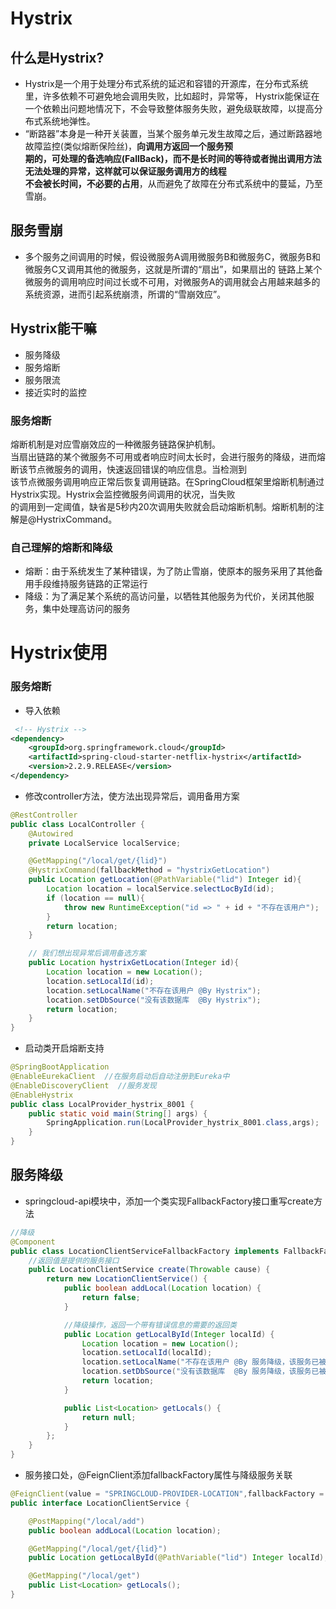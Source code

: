 # Hystrix
## 什么是Hystrix?
- Hystrix是一个用于处理分布式系统的延迟和容错的开源库，在分布式系统里，许多依赖不可避免地会调用失败，比如超时，异常等，
Hystrix能保证在一个依赖出问题地情况下，不会导致整体服务失败，避免级联故障，以提高分布式系统地弹性。  
- “断路器”本身是一种开关装置，当某个服务单元发生故障之后，通过断路器地故障监控(类似熔断保险丝)，**向调用方返回一个服务预  
期的，可处理的备选响应(FallBack)，而不是长时间的等待或者抛出调用方法无法处理的异常，这样就可以保证服务调用方的线程  
不会被长时间，不必要的占用**，从而避免了故障在分布式系统中的蔓延，乃至雪崩。

## 服务雪崩
- 多个服务之间调用的时候，假设微服务A调用微服务B和微服务C，微服务B和微服务C又调用其他的微服务，这就是所谓的“扇出”，如果扇出的
链路上某个微服务的调用响应时间过长或不可用，对微服务A的调用就会占用越来越多的系统资源，进而引起系统崩溃，所谓的“雪崩效应”。  

## Hystrix能干嘛
- 服务降级
- 服务熔断
- 服务限流
- 接近实时的监控

### 服务熔断
熔断机制是对应雪崩效应的一种微服务链路保护机制。  
当扇出链路的某个微服务不可用或者响应时间太长时，会进行服务的降级，进而熔断该节点微服务的调用，快速返回错误的响应信息。当检测到  
该节点微服务调用响应正常后恢复调用链路。在SpringCloud框架里熔断机制通过Hystrix实现。Hystrix会监控微服务间调用的状况，当失败  
的调用到一定阈值，缺省是5秒内20次调用失败就会启动熔断机制。熔断机制的注解是@HystrixCommand。 


### 自己理解的熔断和降级
- 熔断：由于系统发生了某种错误，为了防止雪崩，使原本的服务采用了其他备用手段维持服务链路的正常运行
- 降级：为了满足某个系统的高访问量，以牺牲其他服务为代价，关闭其他服务，集中处理高访问的服务


# Hystrix使用
### 服务熔断
- 导入依赖
```xml
 <!-- Hystrix -->
<dependency>
    <groupId>org.springframework.cloud</groupId>
    <artifactId>spring-cloud-starter-netflix-hystrix</artifactId>
    <version>2.2.9.RELEASE</version>
</dependency>
```
- 修改controller方法，使方法出现异常后，调用备用方案
```java
@RestController
public class LocalController {
    @Autowired
    private LocalService localService;

    @GetMapping("/local/get/{lid}")
    @HystrixCommand(fallbackMethod = "hystrixGetLocation")
    public Location getLocation(@PathVariable("lid") Integer id){
        Location location = localService.selectLocById(id);
        if (location == null){
            throw new RuntimeException("id => " + id + "不存在该用户");
        }
        return location;
    }

    // 我们想出现异常后调用备选方案
    public Location hystrixGetLocation(Integer id){
        Location location = new Location();
        location.setLocalId(id);
        location.setLocalName("不存在该用户 @By Hystrix");
        location.setDbSource("没有该数据库  @By Hystrix");
        return location;
    }
}
```
- 启动类开启熔断支持
```java
@SpringBootApplication
@EnableEurekaClient  //在服务启动后自动注册到Eureka中
@EnableDiscoveryClient  //服务发现
@EnableHystrix
public class LocalProvider_hystrix_8001 {
    public static void main(String[] args) {
        SpringApplication.run(LocalProvider_hystrix_8001.class,args);
    }
}
```
## 服务降级
- springcloud-api模块中，添加一个类实现FallbackFactory接口重写create方法
```java
//降级
@Component
public class LocationClientServiceFallbackFactory implements FallbackFactory {
    //返回值是提供的服务接口
    public LocationClientService create(Throwable cause) {
        return new LocationClientService() {
            public boolean addLocal(Location location) {
                return false;
            }

            //降级操作，返回一个带有错误信息的需要的返回类
            public Location getLocalById(Integer localId) {
                Location location = new Location();
                location.setLocalId(localId);
                location.setLocalName("不存在该用户 @By 服务降级，该服务已被降级关闭");
                location.setDbSource("没有该数据库  @By 服务降级，该服务已被降级关闭");
                return location;
            }

            public List<Location> getLocals() {
                return null;
            }
        };
    }
}
```
- 服务接口处，@FeignClient添加fallbackFactory属性与降级服务关联
```java
@FeignClient(value = "SPRINGCLOUD-PROVIDER-LOCATION",fallbackFactory = LocationClientServiceFallbackFactory.class)
public interface LocationClientService {

    @PostMapping("/local/add")
    public boolean addLocal(Location location);

    @GetMapping("/local/get/{lid}")
    public Location getLocalById(@PathVariable("lid") Integer localId);

    @GetMapping("/local/get")
    public List<Location> getLocals();
}
```
